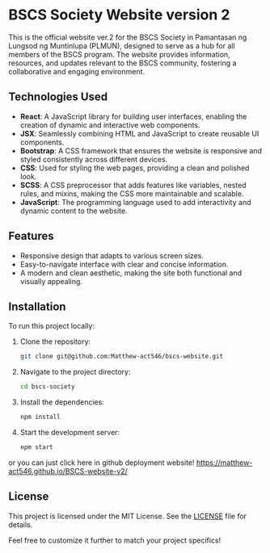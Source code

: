 # BSCS Society Website version 2

This is the official website ver.2 for the BSCS Society in Pamantasan ng Lungsod ng Muntinlupa (PLMUN), designed to serve as a hub for all members of the BSCS program. The website provides information, resources, and updates relevant to the BSCS community, fostering a collaborative and engaging environment.


## Technologies Used

- **React**: A JavaScript library for building user interfaces, enabling the creation of dynamic and interactive web components.
- **JSX**: Seamlessly combining HTML and JavaScript to create reusable UI components.
- **Bootstrap**: A CSS framework that ensures the website is responsive and styled consistently across different devices.
- **CSS**: Used for styling the web pages, providing a clean and polished look.
- **SCSS**: A CSS preprocessor that adds features like variables, nested rules, and mixins, making the CSS more maintainable and scalable.
- **JavaScript**: The programming language used to add interactivity and dynamic content to the website.

## Features

- Responsive design that adapts to various screen sizes.
- Easy-to-navigate interface with clear and concise information.
- A modern and clean aesthetic, making the site both functional and visually appealing.

## Installation

To run this project locally:

1. Clone the repository:
   ```bash
   git clone git@github.com:Matthew-act546/bscs-website.git
2. Navigate to the project directory:
   ```bash
   cd bscs-society
3. Install the dependencies:
   ```bash
   npm install
4. Start the development server:
   ```bash
   npm start

or you can just click here in github deployment website!
https://matthew-act546.github.io/BSCS-website-v2/

## License
This project is licensed under the MIT License. See the [LICENSE](LICENSE) file for details.

Feel free to customize it further to match your project specifics!